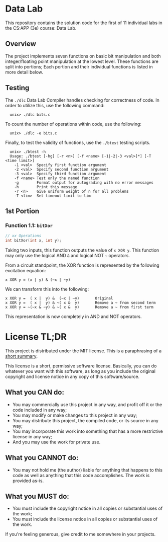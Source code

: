 # Data Lab

This repository contains the solution code for the first of 11 individual labs
in the CS:APP (3e) course: Data Lab.

## Overview

The project implements seven functions on basic bit manipulation and both
integer/floating point manipulation at the lowest level. These functions are
split into portions; Each portion and their individual functions is listed in
more detail below.

## Testing

The `./dlc` Data Lab Compiler handles checking for correctness of code. In order
to utilize this, use the following command:

```
  unix> ./dlc bits.c
```

To count the number of operations within code, use the following:

```
  unix> ./dlc -e bits.c
```

Finally, to test the validity of functions, use the `./btest` testing scripts.

```
  unix> ./btest -h
  Usage: ./btest [-hg] [-r <n>] [-f <name> [-1|-2|-3 <val>]*] [-T <time limit>]
    -1 <val>  Specify first function argument
    -2 <val>  Specify second function argument
    -3 <val>  Specify third function argument
    -f <name> Test only the named function
    -g        Format output for autograding with no error messages
    -h        Print this message
    -r <n>    Give uniform weight of n for all problems
    -T <lim>  Set timeout limit to lim
```

## 1st Portion

### Function 1.1: `bitXor`

```c
// xx Operations
int bitXor(int x, int y);
```

Taking two inputs, this function outputs the value of `x XOR y`. This function
may only use the logical AND `&` and logical NOT `~` operators.

From a circuit standpoint, the XOR function is represented by the following
excitation equation:

```
x XOR y = (x | y) & (~x | ~y)
```

We can transform this into the following:

```
x XOR y =  ( x |  y) &  (~x | ~y)       Original
x XOR y =  ( x |  y) & ~( x &  y)       Remove a ~ from second term
x XOR y = ~(~x & ~y) & ~( x &  y)       Remove a ~ from first term
```

This representation is now completely in AND and NOT operators.

# License TL;DR

This project is distributed under the MIT license. This is a paraphrasing of a
[short summary](https://tldrlegal.com/license/mit-license).

This license is a short, permissive software license. Basically, you can do
whatever you want with this software, as long as you include the original
copyright and license notice in any copy of this software/source.

## What you CAN do:

-   You may commercially use this project in any way, and profit off it or the
    code included in any way;
-   You may modify or make changes to this project in any way;
-   You may distribute this project, the compiled code, or its source in any
    way;
-   You may incorporate this work into something that has a more restrictive
    license in any way;
-   And you may use the work for private use.

## What you CANNOT do:

-   You may not hold me (the author) liable for anything that happens to this
    code as well as anything that this code accomplishes. The work is provided
    as-is.

## What you MUST do:

-   You must include the copyright notice in all copies or substantial uses of
    the work;
-   You must include the license notice in all copies or substantial uses of the
    work.

If you're feeling generous, give credit to me somewhere in your projects.
